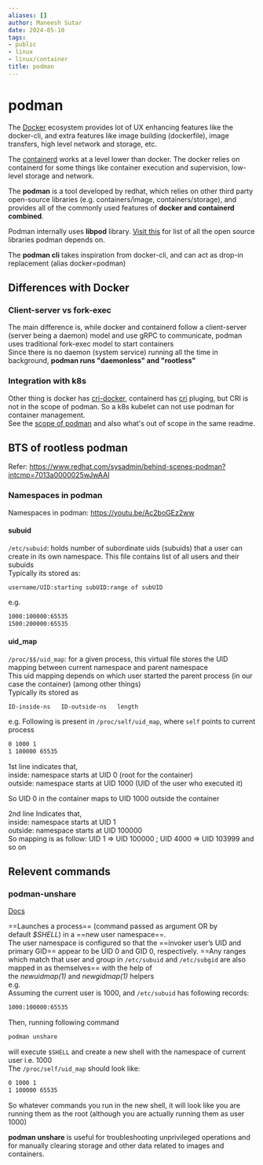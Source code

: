 ```yaml
---
aliases: []
author: Maneesh Sutar
date: 2024-05-10
tags:
- public
- linux
- linux/container
title: podman
---
```


# podman

The [Docker](docker.md) ecosystem provides lot of UX enhancing features like the docker-cli, and extra features like image building (dockerfile), image transfers, high level network and storage,  etc.

The [containerd](containerd.md) works at a level lower than docker. The docker relies on containerd for some things like container execution and supervision, low-level storage and network.

The **podman** is a tool developed by redhat, which relies on other third party open-source libraries (e.g. containers/image, containers/storage), and provides all of the commonly used features of **docker and containerd combined**.

Podman internally uses **libpod** library. [Visit this](https://github.com/containers/podman?tab=readme-ov-file#oci-projects-plans) for list of all the open source libraries podman depends on.

The **podman cli** takes inspiration from docker-cli, and can act as drop-in replacement (alias docker=podman)

## Differences with Docker

### Client-server vs fork-exec

The main difference is, while docker and containerd follow a client-server (server being a daemon) model and use gRPC to communicate, podman uses traditional fork-exec model to start containers  
Since there is no daemon (system service) running all the time in background, **podman runs "daemonless" and "rootless"**

### Integration with k8s

Other thing is docker has [cri-docker](docker.md#cri-docker), containerd has [cri](containerd.md#cri) pluging, but CRI is not in the scope of podman. So a k8s kubelet can not use podman for container management.  
See the [scope of podman](https://github.com/containers/podman?tab=readme-ov-file#overview-and-scope) and also what's out of scope in the same readme.

## BTS of rootless podman

Refer: <https://www.redhat.com/sysadmin/behind-scenes-podman?intcmp=7013a0000025wJwAAI>

### Namespaces in podman

Namespaces in podman: <https://youtu.be/Ac2boGEz2ww>

#### subuid

`/etc/subuid`: holds number of subordinate uids (subuids) that a user can create in its own namespace. This file contains list of all users and their subuids  
Typically its stored as:

`username/UID:starting subUID:range of subUID`

e.g.

````bash
1000:100000:65535
1500:200000:65535
````

#### uid_map

`/proc/$$/uid_map`: for a given process, this virtual file stores the UID mapping between current namespace and parent namespace  
This uid mapping depends on which user started the parent process (in our case the container) (among other things)  
Typically its stored as

`ID-inside-ns   ID-outside-ns   length`

e.g.  Following is present in `/proc/self/uid_map`, where `self` points to current process

````bash
0 1000 1
1 100000 65535
````

1st line indicates that,  
inside: namespace starts at UID 0 (root for the container)  
outside: namespace starts at UID 1000 (UID of the user who executed it)

So UID 0 in the container maps to UID 1000 outside the container

2nd line Indicates that,  
inside: namespace starts at UID 1  
outside: namespace starts at UID 100000  
So mapping is as follow: UID 1 => UID 100000 ; UID 4000 => UID 103999 and so on

## Relevent commands

### podman-unshare

[Docs](https://docs.podman.io/en/latest/markdown/podman-unshare.1.html)

==Launches a process== (command passed as argument OR by default *$SHELL*) in a ==new user namespace==.  
The user namespace is configured so that the ==invoker user’s UID and primary GID== appear to be UID 0 and GID 0, respectively. ==Any ranges which match that user and group in `/etc/subuid` and `/etc/subgid` are also mapped in as themselves== with the help of the *newuidmap(1)* and *newgidmap(1)* helpers  
e.g.  
Assuming the current user is 1000, and `/etc/subuid` has following records:

````bash
1000:100000:65535
````

Then, running following command

````bash
podman unshare
````

will execute `$SHELL` and create a new shell with the namespace of current user i.e. 1000  
The `/proc/self/uid_map` should look like:

````bash
0 1000 1 
1 100000 65535
````

So whatever commands you run in the new shell,  it will look like you are running them as the root (although you are actually running them as user 1000)

**podman unshare** is useful for troubleshooting unprivileged operations and for manually clearing storage and other data related to images and containers.
